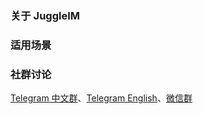 ### 关于 JuggleIM

### 适用场景

### 社群讨论

[Telegram 中文群](https://t.me/juggleim_zh)、[Telegram English](https://t.me/juggleim_en)、[微信群]()
